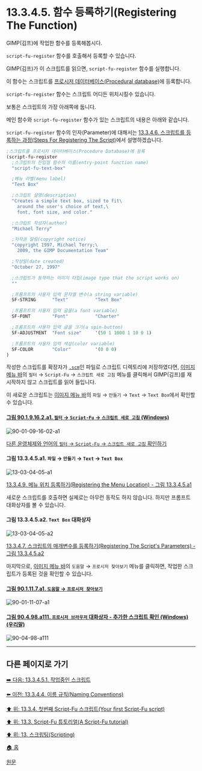# 13.3.4.5. 함수 등록하기(Registering The Function)
GIMP(김프)에 작업한 함수를 등록해봅시다. 

`script-fu-register` 함수를 호출해서 등록할 수 있습니다.

GIMP(김프)가 이 스크립트를 읽으면, `script-fu-register` 함수를 실행합니다. 

이 함수는 스크립트를 [프로시저 데이터베이스(Procedural database)](./19-glossaryx-procedural_database.md)에 등록합니다.

`script-fu-register` 함수는 스크립트 어디든 위치시킬수 있습니다. 

보통은 스크립트의 가장 아래쪽에 둡니다.

메인 함수와 `script-fu-register` 함수가 있는 스크립트의 내용은 아래와 같습니다. 

`script-fu-register` 함수의 인자(Parameter)에 대해서는 [13.3.4.6. 스크립트를 등록하는 과정(Steps For Registering The Script)](./13-03-04-06-steps_for_registering_the_script.md)에서 설명하겠습니다.

```scheme
;스크립트를 프로시저 데이터베이스(Procedure Database)에 등록
(script-fu-register
  ;스크립트의 진입점 함수의 이름(entry-point function name)
  "script-fu-text-box"

  ;메뉴 라벨(menu label)
  "Text Box"

  ;스크립트 설명(description)
  "Creates a simple text box, sized to fit\
    around the user's choice of text,\
    font, font size, and color."

  ;스크립트 작성자(author)
  "Michael Terry"

  ;저작권 알림(copyright notice)
  "copyright 1997, Michael Terry;\
    2009, the GIMP Documentation Team"

  ;작성일(date created)
  "October 27, 1997"

  ;스크립트가 동작하는 이미지 타입(image type that the script works on)
  ""

  ;프롬프트의 사용자 입력 문자열 변수(a string variable)
  SF-STRING      "Text"          "Text Box"

  ;프롬프트의 사용자 입력 글꼴(a font variable)
  SF-FONT        "Font"          "Charter"

  ;프롬프트의 사용자 입력 글꼴 크기(a spin-button)
  SF-ADJUSTMENT  "Font size"     '(50 1 1000 1 10 0 1)

  ;프롬프트의 사용자 입력 색상(color variable)
  SF-COLOR       "Color"         '(0 0 0)     
)
```

작성한 스크립트를 확장자가 [`.scm`](./19-glossaryx-scm.md)인 파일로 스크립트 디렉토리에 저장하였다면, [이미지 메뉴 바](./19-glossaryx-image_menu_bar.md)의 `필터` → `Script-Fu` → `스크립트 새로 고침` 메뉴를 클릭해서 GIMP(김프)를 재시작하지 않고 스크립트를 읽어 들입니다. 

이 새로운 스크립트는 [이미지 메뉴 바](./19-glossaryx-image_menu_bar.md)의 `파일` → `만들기` → `Text` → `Text Box`에서 확인할 수 있습니다.

<a id="90-01-09-16-02-a1"></a>

#### [그림 90.1.9.16.2.a1. `필터` → `Script-Fu` → `스크립트 새로 고침` (Windows)](./90-01-09-16-02-refresh_scripts.md#90-01-09-16-02-a1)
![90-01-09-16-02-a1](https://github.com/wonder13662/gimp/assets/15767104/7acc7e38-7cbc-449d-bd21-de2b19c10d9a)

[다른 운영체제와 언어의 `필터` → `Script-Fu` → `스크립트 새로 고침` 확인하기](./90-01-09-16-02-refresh_scripts.md#90-01-09-16-02-a2)

<a id="13-03-04-05-a1"></a>

#### 그림 13.3.4.5.a1. `파일` → `만들기` → `Text` → `Text Box`
![13-03-04-05-a1](https://github.com/wonder13662/gimp/assets/15767104/4f11ae5b-7199-40b4-9402-e1bfbfa0bb47)

[13.3.4.9. 메뉴 위치 등록하기(Registering the Menu Location) - 그림 13.3.4.5.a1](./13-03-04-09-00-registering_the_menu_location.md#13-03-04-05-a1)

새로운 스크립트를 호출하면 실제로는 아무런 동작도 하지 않습니다. 하지만 프롬프트 대화상자를 볼 수 있습니다.

<a id="13-03-04-05-a2"></a>

#### 그림 13.3.4.5.a2. `Text Box` 대화상자
![13-03-04-05-a2](https://github.com/wonder13662/gimp/assets/15767104/252d3a23-be1d-4d7c-9b04-5c29d0ad8b54)

[13.3.4.7. 스크립트의 매개변수를 등록하기(Registering The Script's Parameters) - 그림 13.3.4.5.a2](./13-03-04-07-registering_the_scripts_parameters.md#13-03-04-05-a2)

마지막으로, [이미지 메뉴 바](./19-glossaryx-image_menu_bar.md)의 `도움말` → `프로시저 찾아보기` 메뉴를 클릭하면, 작업한 스크립트가 등록된 것을 확인할 수 있습니다.

<a id="90-01-11-07-a1"></a>

#### [그림 90.1.11.7.a1. `도움말` → `프로시저 찾아보기`](./90-01-11-07-procedure_browser.md#90-01-11-07-a1)
![90-01-11-07-a1](https://github.com/wonder13662/gimp/assets/15767104/a000dc6a-07b3-497f-a76d-ab8baa918332)

<a id="90-04-98-a111"></a>

#### [그림 90.4.98.a111. `프로시저 브라우저` 대화상자 - 추가한 스크립트 확인 (Windows) (우리말)](./90-04-0098-procedure_browser.md#90-04-98-a111)
![90-04-98-a111](https://github.com/wonder13662/gimp/assets/15767104/e35a44e3-27fc-4b62-82b2-2496b012b11b)

***

## 다른 페이지로 가기

[➡️ 다음: 13.3.4.5.1. 작업중인 스크립트](./13-03-04-05-01-script_in_progress.md)

[⬅️ 이전: 13.3.4.4. 이름 규칙(Naming Conventions)](./13-03-04-04-naming_conventions.md)

[⬆️ 위: 13.3.4. 첫번째 Script-Fu 스크립트(Your first Script-Fu script)](./13-03-04-00-your-first-script-fu-script.md)

[⬆️ 위: 13.3. Script-Fu 튜토리얼(A Script-Fu tutorial)](./13-03-00-a-script-fu-tutorial.md)

[⬆️ 위: 13. 스크립팅(Scripting)](./13-00-scripting.md)

[🏠 홈](./00-home.md)

[원문](https://docs.gimp.org/2.10/ko/gimp-using-script-fu-tutorial-first-script.html#idm9859)